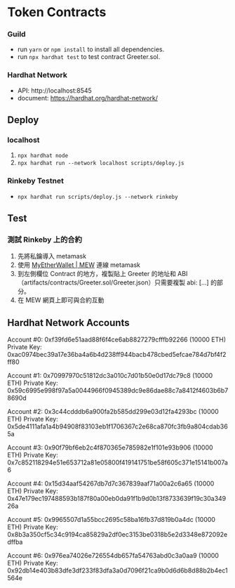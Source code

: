 # Token Contracts

### Guild
- run `yarn` or `npm install` to install all dependencies.
- run `npx hardhat test` to test contract Greeter.sol.

### Hardhat Network
- API: http://localhost:8545
- document: https://hardhat.org/hardhat-network/

## Deploy
### localhost
1. `npx hardhat node`
2. `npx hardhat run --network localhost scripts/deploy.js`

### Rinkeby Testnet
- `npx hardhat run scripts/deploy.js --network rinkeby`

## Test
### 測試 Rinkeby 上的合約
1. 先將私鑰導入 metamask
2. 使用 [MyEtherWallet | MEW](https://www.myetherwallet.com/access-my-wallet) 連線 metamask
3. 到左側欄位 Contract 的地方，複製貼上 Greeter 的地址和 ABI（artifacts/contracts/Greeter.sol/Greeter.json）只需要複製 abi: [...] 的部分。
4. 在 MEW 網頁上即可與合約互動

## Hardhat Network Accounts
Account #0: 0xf39fd6e51aad88f6f4ce6ab8827279cfffb92266 (10000 ETH)
Private Key: 0xac0974bec39a17e36ba4a6b4d238ff944bacb478cbed5efcae784d7bf4f2ff80

Account #1: 0x70997970c51812dc3a010c7d01b50e0d17dc79c8 (10000 ETH)
Private Key: 0x59c6995e998f97a5a0044966f0945389dc9e86dae88c7a8412f4603b6b78690d

Account #2: 0x3c44cdddb6a900fa2b585dd299e03d12fa4293bc (10000 ETH)
Private Key: 0x5de4111afa1a4b94908f83103eb1f1706367c2e68ca870fc3fb9a804cdab365a

Account #3: 0x90f79bf6eb2c4f870365e785982e1f101e93b906 (10000 ETH)
Private Key: 0x7c852118294e51e653712a81e05800f419141751be58f605c371e15141b007a6

Account #4: 0x15d34aaf54267db7d7c367839aaf71a00a2c6a65 (10000 ETH)
Private Key: 0x47e179ec197488593b187f80a00eb0da91f1b9d0b13f8733639f19c30a34926a

Account #5: 0x9965507d1a55bcc2695c58ba16fb37d819b0a4dc (10000 ETH)
Private Key: 0x8b3a350cf5c34c9194ca85829a2df0ec3153be0318b5e2d3348e872092edffba

Account #6: 0x976ea74026e726554db657fa54763abd0c3a0aa9 (10000 ETH)
Private Key: 0x92db14e403b83dfe3df233f83dfa3a0d7096f21ca9b0d6d6b8d88b2b4ec1564e